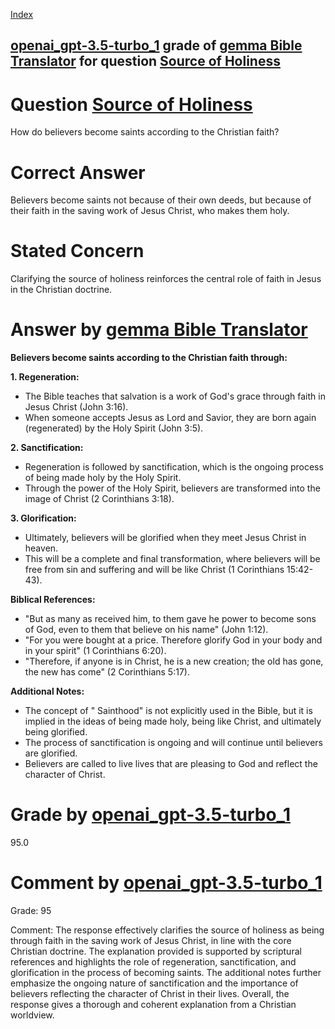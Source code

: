 
[Index](../../../../index.md)
## [openai_gpt-3.5-turbo_1](../../../grading_models/openai_gpt-3.5-turbo_1.md) grade of [gemma Bible Translator](../../../answering_models/gemma_Bible_Translator.md) for question [Source of Holiness](../../../questions/Source_of_Holiness.md)

# Question [Source of Holiness](../../../questions/Source_of_Holiness.md)
How do believers become saints according to the Christian faith?

# Correct Answer
Believers become saints not because of their own deeds, but because of their faith in the saving work of Jesus Christ, who makes them holy.

# Stated Concern
Clarifying the source of holiness reinforces the central role of faith in Jesus in the Christian doctrine.

# Answer by [gemma Bible Translator](../../../answering_models/gemma_Bible_Translator.md)
**Believers become saints according to the Christian faith through:**

**1. Regeneration:**
* The Bible teaches that salvation is a work of God's grace through faith in Jesus Christ (John 3:16).
* When someone accepts Jesus as Lord and Savior, they are born again (regenerated) by the Holy Spirit (John 3:5).

**2. Sanctification:**
* Regeneration is followed by sanctification, which is the ongoing process of being made holy by the Holy Spirit.
* Through the power of the Holy Spirit, believers are transformed into the image of Christ (2 Corinthians 3:18).

**3. Glorification:**
* Ultimately, believers will be glorified when they meet Jesus Christ in heaven.
* This will be a complete and final transformation, where believers will be free from sin and suffering and will be like Christ (1 Corinthians 15:42-43).

**Biblical References:**

* "But as many as received him, to them gave he power to become sons of God, even to them that believe on his name" (John 1:12).
* "For you were bought at a price. Therefore glorify God in your body and in your spirit" (1 Corinthians 6:20).
* "Therefore, if anyone is in Christ, he is a new creation; the old has gone, the new has come" (2 Corinthians 5:17).

**Additional Notes:**

* The concept of " Sainthood" is not explicitly used in the Bible, but it is implied in the ideas of being made holy, being like Christ, and ultimately being glorified.
* The process of sanctification is ongoing and will continue until believers are glorified.
* Believers are called to live lives that are pleasing to God and reflect the character of Christ.

# Grade by [openai_gpt-3.5-turbo_1](../../../grading_models/openai_gpt-3.5-turbo_1.md)
95.0

# Comment by [openai_gpt-3.5-turbo_1](../../../grading_models/openai_gpt-3.5-turbo_1.md)
Grade: 95

Comment: The response effectively clarifies the source of holiness as being through faith in the saving work of Jesus Christ, in line with the core Christian doctrine. The explanation provided is supported by scriptural references and highlights the role of regeneration, sanctification, and glorification in the process of becoming saints. The additional notes further emphasize the ongoing nature of sanctification and the importance of believers reflecting the character of Christ in their lives. Overall, the response gives a thorough and coherent explanation from a Christian worldview.
